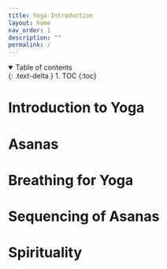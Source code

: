 ```yaml
---
title: Yoga Introduction
layout: home
nav_order: 1
description: ""
permalink: /
---
```





<details open markdown="block">
  <summary>
    Table of contents
  </summary>
  {: .text-delta }
1. TOC
{:toc}
</details>

# Introduction to Yoga

# Asanas

# Breathing for Yoga

# Sequencing of Asanas 

# Spirituality



